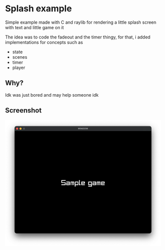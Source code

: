 # Splash example

Simple example made with C and raylib for rendering a little splash screen with text
and little game on it

The idea was to code the fadeout and the timer thingy, for that, i added implementations
for concepts such as

- state
- scenes
- timer
- player

## Why?

Idk was just bored and may help someone idk

## Screenshot

![screenshot](./assets/screenshot.png)
